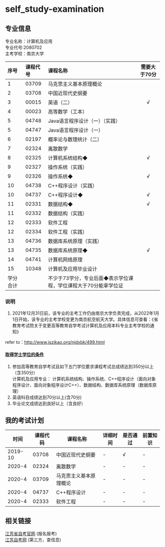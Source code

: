 # self_study-examination


## 专业信息
专业名称：计算机及应用  
专业代号:2080702  
主考学校：南京大学  


| 序号 |课程代号| 课程名称 |需要大于70分|
| :---- | :---- | :---- | :----: |
|1|03709|马克思主义基本原理概论||
|2|03708|中国近现代史纲要||
|3|00015|英语（二）|√|
|4|	00023|高等数学（工本）|	|
|5|	04748|	Java语言程序设计（一）（实践）|	|
|5|	04747|	Java语言程序设计（一）|	|
|6|	02197|	概率论与数理统计（二）|	|
|7|	02324|	离散数学|	|
|8|	02325|	计算机系统结构◆|	√|
|9|	02327|	操作系统（实践）|	|
|9|	02326|	操作系统◆|	√|
|10|	04738|	C++程序设计（实践）|	|
|10|	04737|	C++程序设计◆|	√|
|11|	02331|	数据结构◆|	√|
|11|	02332|	数据结构（实践）|	|
|12|	02333|	软件工程|	|
|12|	02334|	软件工程（实践）	|
|13|	04736|	数据库系统原理（实践）|	|
|13|	04735|	数据库系统原理◆|	√|
|14|	04741|	计算机网络原理|	|
|15|	10348|	计算机及应用毕业设计|	|
|学分合计||不少于73学分，专业后面◆表示学位课程，学位课程大于70分能拿学位证|

### 说明
1. 2021年12月31日前，该专业的主考工作仍由南京大学负责完成，从2022年1月1日开始，该专业的主考学校变更为南京航空航天大学。具体信息可查看：《省教育考试院关于变更高等教育自学考试计算机及应用本科专业主考学校的通知》

refer to：http://www.jszikao.org/njdxbk/499.html

#### [取得学士学位的条件](http://www.njzikao.com/xuewei/2392.html)  
1. 参加高等教育自学考试且如下五门学位要求课程考试总成绩达到350分以上（含350分）  
计算机及应用专业： 计算机系统结构、操作系统、C++程序设计（面向对象程序设计、面向对象程序设计C++）、数据结构、数据库系统原理（数据库原理）
2. 英语科目成绩达到70分以上(含70分)
3. 毕业论文成绩达到良好以上（含良好）


## 我的考试计划

|时间|课程代码|课程名称|详细时间|是否通过|前置知识|
|----|----|----|----|----|----|
|2019-10|03708|中国近现代史纲要|-|√|-|
|2020-4|02324|离散数学|-|-|-|
|2020-4|03709|马克思主义基本原理概论|-|-|-|
|2020-4|04737|C++程序设计|-|-|-|
|2020-4|02333|软件工程|-|-|-|


## 相关链接
[江苏省自考官网](http://www.jseea.cn/selflearning.html)  (报名报考)  
[江苏自考网](http://www.jszikao.org/)  (第三方，查信息)
